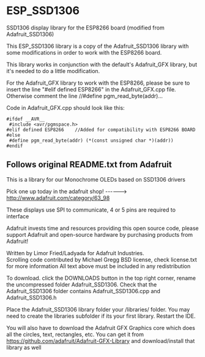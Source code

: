 # ESP_SSD1306
SSD1306 display library for the ESP8266 board (modified from Adafruit_SSD1306)

This ESP_SSD1306 library is a copy of the Adafruit_SSD1306 library with some modifications in order to work with the ESP8266 board.

This library works in conjunction with the default's Adafruit_GFX library, but it's needed to do a little modification.

For the Adafruit_GFX library to work with the ESP8266, please be sure to insert the line "#elif defined ESP8266" in the Adafruit_GFX.cpp file.
Otherwise comment the line   //#define pgm_read_byte(addr)...

Code in Adafruit_GFX.cpp should look like this:

	#ifdef __AVR__
	 #include <avr/pgmspace.h>
	#elif defined ESP8266    //Added for compatibility with ESP8266 BOARD
	#else
	 #define pgm_read_byte(addr) (*(const unsigned char *)(addr))
	#endif


Follows original README.txt from Adafruit
-----------------------------------------

This is a library for our Monochrome OLEDs based on SSD1306 drivers

  Pick one up today in the adafruit shop!
  ------> http://www.adafruit.com/category/63_98

These displays use SPI to communicate, 4 or 5 pins are required to  
interface

Adafruit invests time and resources providing this open source code, 
please support Adafruit and open-source hardware by purchasing 
products from Adafruit!

Written by Limor Fried/Ladyada  for Adafruit Industries.  
Scrolling code contributed by Michael Gregg
BSD license, check license.txt for more information
All text above must be included in any redistribution

To download. click the DOWNLOADS button in the top right corner, rename the uncompressed folder Adafruit_SSD1306. Check that the Adafruit_SSD1306 folder contains Adafruit_SSD1306.cpp and Adafruit_SSD1306.h

Place the Adafruit_SSD1306 library folder your <arduinosketchfolder>/libraries/ folder. You may need to create the libraries subfolder if its your first library. Restart the IDE.

You will also have to download the Adafruit GFX Graphics core which does all the circles, text, rectangles, etc. You can get it from
https://github.com/adafruit/Adafruit-GFX-Library
and download/install that library as well 
